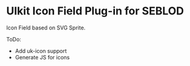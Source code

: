 # UIkit Icon Field Plug-in for SEBLOD

Icon Field based on SVG Sprite.

ToDo:
* Add uk-icon support
* Generate JS for icons